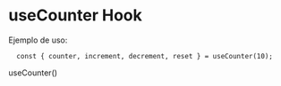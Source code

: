 # useCounter Hook

Ejemplo de uso:
```
  const { counter, increment, decrement, reset } = useCounter(10);
```
useCounter()
